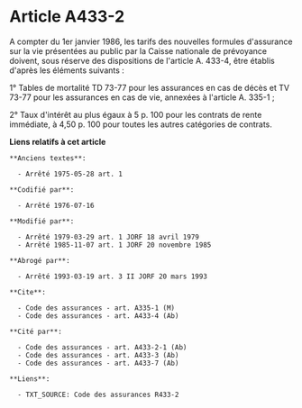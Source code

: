 # Article A433-2

A compter du 1er janvier 1986, les tarifs des nouvelles formules d'assurance sur la vie présentées au public par la Caisse
nationale de prévoyance doivent, sous réserve des dispositions de l'article A. 433-4, être établis d'après les éléments
suivants :

1° Tables de mortalité TD 73-77 pour les assurances en cas de décès et TV 73-77 pour les assurances en cas de vie, annexées à
l'article A. 335-1 ;

2° Taux d'intérêt au plus égaux à 5 p. 100 pour les contrats de rente immédiate, à 4,50 p. 100 pour toutes les autres
catégories de contrats.

**Liens relatifs à cet article**

	**Anciens textes**:

	  - Arrêté 1975-05-28 art. 1

	**Codifié par**:

	  - Arrêté 1976-07-16

	**Modifié par**:

	  - Arrêté 1979-03-29 art. 1 JORF 18 avril 1979
	  - Arrêté 1985-11-07 art. 1 JORF 20 novembre 1985

	**Abrogé par**:

	  - Arrêté 1993-03-19 art. 3 II JORF 20 mars 1993

	**Cite**:

	  - Code des assurances - art. A335-1 (M)
	  - Code des assurances - art. A433-4 (Ab)

	**Cité par**:

	  - Code des assurances - art. A433-2-1 (Ab)
	  - Code des assurances - art. A433-3 (Ab)
	  - Code des assurances - art. A433-7 (Ab)

	**Liens**:

	  - TXT_SOURCE: Code des assurances R433-2
